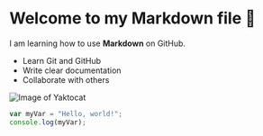 # Welcome to my Markdown file 👋

I am learning how to use **Markdown** on GitHub.

- Learn Git and GitHub
- Write clear documentation
- Collaborate with others

![Image of Yaktocat](https://octodex.github.com/images/yaktocat.png)

```javascript
var myVar = "Hello, world!";
console.log(myVar);



